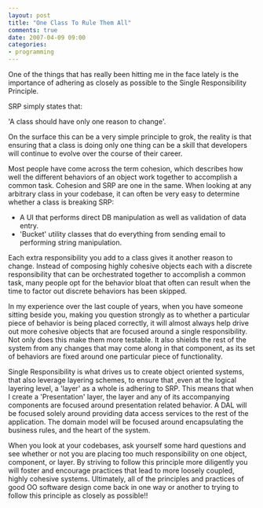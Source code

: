 ```yaml
---
layout: post
title: "One Class To Rule Them All"
comments: true
date: 2007-04-09 09:00
categories:
- programming
---
```


One of the things that has really been hitting me in the face lately is the importance of adhering as closely as possible to the Single Responsibility Principle.

SRP simply states that:

 'A class should have only one reason to change'.

On the surface this can be a very simple principle to grok, the reality is that ensuring that a class is doing only one thing can be a skill that developers will continue to evolve over the course of their career.

Most people have come across the term cohesion, which describes how well the different behaviors of an object work together to accomplish a common task. Cohesion and SRP are one in the same. When looking at any arbitrary class in your codebase, it can often be very easy to determine whether a class is breaking SRP:
<ul>
<li>A UI that performs direct DB manipulation as well as validation of data entry.</li>
<li>'Bucket' utility classes that do everything from sending email to performing string manipulation.</li></ul>

Each extra responsibility you add to a class gives it another reason to change. Instead of composing highly cohesive objects each with a discrete responsibility that can be orchestrated together to accomplish a common task, many people opt for the behavior bloat that often can result when the time to factor out discrete behaviors has been skipped.

In my experience over the last couple of years, when you have someone sitting beside you, making you question strongly as to whether a particular piece of behavior is being placed correctly, it will almost always help drive out more cohesive objects that are focused around a single responsibility. Not only does this make them more testable. It also shields the rest of the system from any changes that may come along in that component, as its set of behaviors are fixed around one particular piece of functionality.

Single Responsibility is what drives us to create object oriented systems, that also leverage layering schemes, to ensure that ,even at the logical layering level, a 'layer' as a whole is adhering to SRP. This means that when I create a 'Presentation' layer, the layer and any of its accompanying components are focused around presentation related behavior. A DAL will be focused solely around providing data access services to the rest of the application. The domain model will be focused around encapsulating the business rules, and the heart of the system.

When you look at your codebases, ask yourself some hard questions and see whether or not you are placing too much responsibility on one object, component, or layer. By striving to follow this principle more diligently you will foster and encourage practices that lead to more loosely coupled, highly cohesive systems. Ultimately, all of the principles and practices of good OO software design come back in one way or another to trying to follow this principle as closely as possible!!




